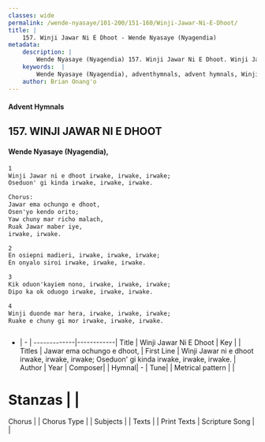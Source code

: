 ```yaml
---
classes: wide
permalink: /wende-nyasaye/101-200/151-160/Winji-Jawar-Ni-E-Dhoot/
title: |
    157. Winji Jawar Ni E Dhoot - Wende Nyasaye (Nyagendia)
metadata:
    description: |
        Wende Nyasaye (Nyagendia) 157. Winji Jawar Ni E Dhoot. Winji Jawar ni e dhoot irwake, irwake, irwake; Oseduon' gi kinda irwake, irwake, irwake.  Chorus: Jawar ema ochungo e dhoot, Osen'yo kendo orito; Yaw chuny mar richo malach, Ruak Jawar maber iye, irwake, irwake.  
    keywords:  |
        Wende Nyasaye (Nyagendia), adventhymnals, advent hymnals, Winji Jawar Ni E Dhoot, Winji Jawar ni e dhoot irwake, irwake, irwake; Oseduon' gi kinda irwake, irwake, irwake.. Jawar ema ochungo e dhoot,
    author: Brian Onang'o
---
```


#### Advent Hymnals
## 157. WINJI JAWAR NI E DHOOT
####  Wende Nyasaye (Nyagendia),

```txt
1
Winji Jawar ni e dhoot irwake, irwake, irwake;
Oseduon' gi kinda irwake, irwake, irwake.

Chorus:
Jawar ema ochungo e dhoot,
Osen'yo kendo orito;
Yaw chuny mar richo malach,
Ruak Jawar maber iye,
irwake, irwake.

2
En osiepni madieri, irwake, irwake, irwake;
En onyalo siroi irwake, irwake, irwake.

3
Kik oduon'kayiem nono, irwake, irwake, irwake;
Dipo ka ok oduogo irwake, irwake, irwake.

4
Winji duonde mar hera, irwake, irwake, irwake;
Ruake e chuny gi mor irwake, irwake, irwake.



```

- |   -  |
-------------|------------|
Title | Winji Jawar Ni E Dhoot |
Key |  |
Titles | Jawar ema ochungo e dhoot, |
First Line | Winji Jawar ni e dhoot irwake, irwake, irwake; Oseduon' gi kinda irwake, irwake, irwake. |
Author | 
Year | 
Composer| |
Hymnal|  - |
Tune|  |
Metrical pattern | |
# Stanzas |  |
Chorus |  |
Chorus Type |  |
Subjects | |
Texts |  |
Print Texts | 
Scripture Song |  |
    

